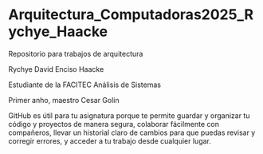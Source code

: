 # Arquitectura\_Computadoras2025\_Rychye\_Haacke

Repositorio para trabajos de arquitectura

Rychye David Enciso Haacke

Estudiante de la FACITEC Análisis de Sistemas

Primer anho, maestro Cesar Golin

GitHub es útil para tu asignatura porque te permite guardar y organizar tu código y proyectos de manera segura, colaborar fácilmente con compañeros, llevar un historial claro de cambios para que puedas revisar y corregir errores, y acceder a tu trabajo desde cualquier lugar.

